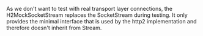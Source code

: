 As we don't want to test with real transport layer connections, the H2MockSocketStream replaces the SocketStream during testing. It only provides the minimal interface that is used by the http2 implementation and therefore doesn't inherit from Stream.